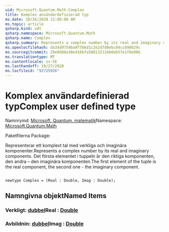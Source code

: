 ```yaml
---
uid: Microsoft.Quantum.Math.Complex
title: Komplex användardefinierad typ
ms.date: 10/26/2020 12:00:00 AM
ms.topic: article
qsharp.kind: udt
qsharp.namespace: Microsoft.Quantum.Math
qsharp.name: Complex
qsharp.summary: Represents a complex number by its real and imaginary components. The first element of the tuple is the real component, the second one - the imaginary component.
ms.openlocfilehash: da34d9754ba977b6d1c2e2d7d0ebc04cc690b29c
ms.sourcegitcommit: 29e0d88a30e4166fa580132124b0eb57e1f0e986
ms.translationtype: MT
ms.contentlocale: sv-SE
ms.lasthandoff: 10/27/2020
ms.locfileid: "92725926"
---
```

# <a name="complex-user-defined-type"></a><span data-ttu-id="20553-102">Komplex användardefinierad typ</span><span class="sxs-lookup"><span data-stu-id="20553-102">Complex user defined type</span></span>

<span data-ttu-id="20553-103">Namnrymd: [Microsoft. Quantum. matematik](xref:Microsoft.Quantum.Math)</span><span class="sxs-lookup"><span data-stu-id="20553-103">Namespace: [Microsoft.Quantum.Math](xref:Microsoft.Quantum.Math)</span></span>

<span data-ttu-id="20553-104">Paketfilerna [](https://nuget.org/packages/)</span><span class="sxs-lookup"><span data-stu-id="20553-104">Package: [](https://nuget.org/packages/)</span></span>


<span data-ttu-id="20553-105">Representerar ett komplext tal med verkliga och imaginära komponenter.</span><span class="sxs-lookup"><span data-stu-id="20553-105">Represents a complex number by its real and imaginary components.</span></span>
<span data-ttu-id="20553-106">Det första elementet i tuppeln är den riktiga komponenten, den andra – den imaginära komponenten.</span><span class="sxs-lookup"><span data-stu-id="20553-106">The first element of the tuple is the real component, the second one - the imaginary component.</span></span>

```qsharp

newtype Complex = (Real : Double, Imag : Double);
```



## <a name="named-items"></a><span data-ttu-id="20553-107">Namngivna objekt</span><span class="sxs-lookup"><span data-stu-id="20553-107">Named Items</span></span>

### <a name="real--double"></a><span data-ttu-id="20553-108">Verkligt: [dubbel](xref:microsoft.quantum.lang-ref.double)</span><span class="sxs-lookup"><span data-stu-id="20553-108">Real : [Double](xref:microsoft.quantum.lang-ref.double)</span></span>


### <a name="imag--double"></a><span data-ttu-id="20553-109">Avbildnin: [dubbel](xref:microsoft.quantum.lang-ref.double)</span><span class="sxs-lookup"><span data-stu-id="20553-109">Imag : [Double](xref:microsoft.quantum.lang-ref.double)</span></span>

